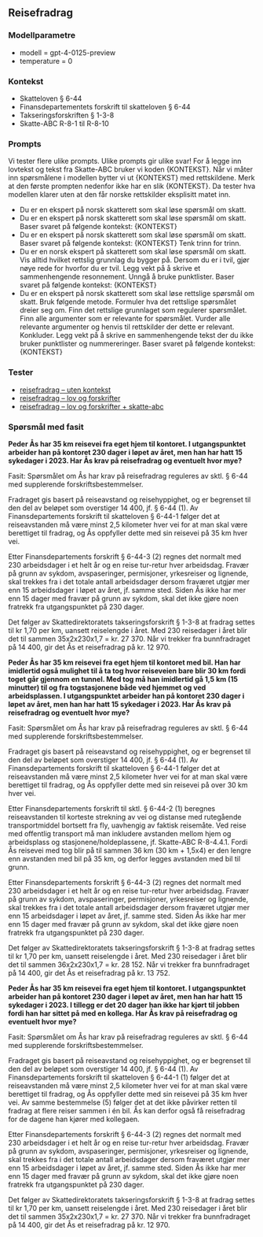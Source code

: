## Reisefradrag

### Modellparametre
- modell = gpt-4-0125-preview
- temperature = 0

### Kontekst
- Skatteloven § 6-44
- Finansdepartementets forskrift til skatteloven § 6-44
- Takseringsforskriften § 1-3-8
- Skatte-ABC R-8-1 til R-8-10

### Prompts
Vi tester flere ulike prompts. Ulike prompts gir ulike svar! For å legge inn lovtekst og tekst fra Skatte-ABC bruker vi koden {KONTEKST}. Når vi måter inn spørsmålene i modellen bytter vi ut {KONTEKST} med rettskildene. Merk at den første prompten nedenfor ikke har en slik {KONTEKST}. Da tester hva modellen klarer uten at den får norske rettskilder eksplisitt matet inn. 

- Du er en ekspert på norsk skatterett som skal løse spørsmål om skatt.
- Du er en ekspert på norsk skatterett som skal løse spørsmål om skatt. Baser svaret på følgende kontekst: {KONTEKST}
- Du er en ekspert på norsk skatterett som skal løse spørsmål om skatt. Baser svaret på følgende kontekst: {KONTEKST} Tenk trinn for trinn.
- Du er en norsk ekspert på skatterett som skal løse spørsmål om skatt. Vis alltid hvilket rettslig grunnlag du bygger på. Dersom du er i tvil, gjør nøye rede for hvorfor du er tvil. Legg vekt på å skrive et sammenhengende resonnement. Unngå å bruke punktlister. Baser svaret på følgende kontekst: {KONTEKST}
- Du er en ekspert på norsk skatterett som skal løse rettslige spørsmål om skatt. Bruk følgende metode. Formuler hva det rettslige spørsmålet dreier seg om. Finn det rettslige grunnlaget som regulerer spørsmålet. Finn alle argumenter som er relevante for spørsmålet. Vurder alle relevante argumenter og henvis til rettskilder der dette er relevant. Konkluder. Legg vekt på å skrive en sammenhengende tekst der du ikke bruker punktlister og nummereringer. Baser svaret på følgende kontekst: {KONTEKST}

### Tester
- [reisefradrag – uten kontekst](https://github.com/hans-chr-f/ChatGPT-skatterett/blob/main/reisefradrag_uten_kontekst.md)
- [reisefradrag – lov og forskrifter](https://github.com/hans-chr-f/ChatGPT-skatterett/blob/main/reisefradrag_lov_forskrift.md)
- [reisefradrag – lov og forskrifter + skatte-abc](https://github.com/hans-chr-f/ChatGPT-skatterett/blob/main/reisefradrag_lov_forskrift_abc.md)

### Spørsmål med fasit
**Peder Ås har 35 km reisevei fra eget hjem til kontoret. I utgangspunktet arbeider han på kontoret 230 dager i løpet av året, men han har hatt 15 sykedager i 2023. Har Ås krav på reisefradrag og eventuelt hvor mye?**

Fasit: Spørsmålet om Ås har krav på reisefradrag reguleres av sktl. § 6-44 med supplerende forskriftsbestemmelser. 

Fradraget gis basert på reiseavstand og reisehyppighet, og er begrenset til den del av beløpet som overstiger 14 400, jf. § 6-44 (1). Av Finansdepartements forskrift til skatteloven § 6-44-1 følger det at reiseavstanden må være minst 2,5 kilometer hver vei for at man skal være berettiget til fradrag, og Ås oppfyller dette med sin reisevei på 35 km hver vei. 

Etter Finansdepartements forskrift § 6-44-3 (2) regnes det normalt med 230 arbeidsdager i et helt år og en reise tur-retur hver arbeidsdag. Fravær på grunn av sykdom, avspaseringer, permisjoner, yrkesreiser og lignende, skal trekkes fra i det totale antall arbeidsdager dersom fraværet utgjør mer enn 15 arbeidsdager i løpet av året, jf. samme sted. Siden Ås ikke har mer enn 15 dager med fravær på grunn av sykdom, skal det ikke gjøre noen fratrekk fra utgangspunktet på 230 dager. 

Det følger av Skattedirektoratets takseringsforskrift § 1-3-8 at fradrag settes til kr 1,70 per km, uansett reiselengde i året. Med 230 reisedager i året blir det til sammen 35x2x230x1,7 = kr. 27 370. Når vi trekker fra bunnfradraget på 14 400, gir det Ås et reisefradrag på kr. 12 970. 

**Peder Ås har 35 km reisevei fra eget hjem til kontoret med bil. Han har imidlertid også mulighet til å ta tog hvor reiseveien bare blir 30 km fordi toget går gjennom en tunnel. Med tog må han imidlertid gå 1,5 km (15 minutter) til og fra togstasjonene både ved hjemmet og ved arbeidsplassen. I utgangspunktet arbeider han på kontoret 230 dager i løpet av året, men han har hatt 15 sykedager i 2023. Har Ås krav på reisefradrag og eventuelt hvor mye?**

Fasit: Spørsmålet om Ås har krav på reisefradrag reguleres av sktl. § 6-44 med supplerende forskriftsbestemmelser. 

Fradraget gis basert på reiseavstand og reisehyppighet, og er begrenset til den del av beløpet som overstiger 14 400, jf. § 6-44 (1). Av Finansdepartements forskrift til skatteloven § 6-44-1 følger det at reiseavstanden må være minst 2,5 kilometer hver vei for at man skal være berettiget til fradrag, og Ås oppfyller dette med sin reisevei på over 30 km hver vei. 

Etter Finansdepartements forskrift til sktl. § 6-44-2 (1) beregnes reiseavstanden til korteste strekning av vei og distanse med rutegående transportmiddel bortsett fra fly, uavhengig av faktisk reisemåte. Ved reise med offentlig transport må man inkludere avstanden mellom hjem og arbeidsplass og stasjonene/holdeplassene, jf. Skatte-ABC R-8-4.4.1. Fordi Ås reisevei med tog blir på til sammen 36 km (30 km + 1,5x4) er den lengre enn avstanden med bil på 35 km, og derfor legges avstanden med bil til grunn. 

Etter Finansdepartements forskrift § 6-44-3 (2) regnes det normalt med 230 arbeidsdager i et helt år og en reise tur-retur hver arbeidsdag. Fravær på grunn av sykdom, avspaseringer, permisjoner, yrkesreiser og lignende, skal trekkes fra i det totale antall arbeidsdager dersom fraværet utgjør mer enn 15 arbeidsdager i løpet av året, jf. samme sted. Siden Ås ikke har mer enn 15 dager med fravær på grunn av sykdom, skal det ikke gjøre noen fratrekk fra utgangspunktet på 230 dager.  

Det følger av Skattedirektoratets takseringsforskrift § 1-3-8 at fradrag settes til kr 1,70 per km, uansett reiselengde i året. Med 230 reisedager i året blir det til sammen 36x2x230x1,7 = kr. 28 152. Når vi trekker fra bunnfradraget på 14 400, gir det Ås et reisefradrag på kr. 13 752. 

**Peder Ås har 35 km reisevei fra eget hjem til kontoret. I utgangspunktet arbeider han på kontoret 230 dager i løpet av året, men han har hatt 15 sykedager i 2023. I tillegg er det 20 dager han ikke har kjørt til jobben fordi han har sittet på med en kollega. Har Ås krav på reisefradrag og eventuelt hvor mye?**

Fasit: Spørsmålet om Ås har krav på reisefradrag reguleres av sktl. § 6-44 med supplerende forskriftsbestemmelser. 

Fradraget gis basert på reiseavstand og reisehyppighet, og er begrenset til den del av beløpet som overstiger 14 400, jf. § 6-44 (1). Av Finansdepartements forskrift til skatteloven § 6-44-1 (1) følger det at reiseavstanden må være minst 2,5 kilometer hver vei for at man skal være berettiget til fradrag, og Ås oppfyller dette med sin reisevei på 35 km hver vei. Av samme bestemmelse (5) følger det at det ikke påvirker retten til fradrag at flere reiser sammen i én bil. Ås kan derfor også få reisefradrag for de dagene han kjører med kollegaen.  

Etter Finansdepartements forskrift § 6-44-3 (2) regnes det normalt med 230 arbeidsdager i et helt år og en reise tur-retur hver arbeidsdag. Fravær på grunn av sykdom, avspaseringer, permisjoner, yrkesreiser og lignende, skal trekkes fra i det totale antall arbeidsdager dersom fraværet utgjør mer enn 15 arbeidsdager i løpet av året, jf. samme sted. Siden Ås ikke har mer enn 15 dager med fravær på grunn av sykdom, skal det ikke gjøre noen fratrekk fra utgangspunktet på 230 dager. 

Det følger av Skattedirektoratets takseringsforskrift § 1-3-8 at fradrag settes til kr 1,70 per km, uansett reiselengde i året. Med 230 reisedager i året blir det til sammen 35x2x230x1,7 = kr. 27 370. Når vi trekker fra bunnfradraget på 14 400, gir det Ås et reisefradrag på kr. 12 970. 



